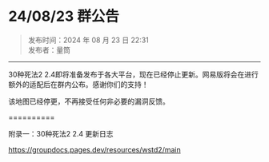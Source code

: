 # 24/08/23 群公告

> 发布时间：2024 年 08 月 23 日 22:31  
  发布者：量筒

---

30种死法2 2.4即将准备发布于各大平台，现在已经停止更新。网易版将会在进行额外的适配后在群内公布。感谢你们的支持！

该地图已经停更，不再接受任何非必要的漏洞反馈。

==========

附录一：30种死法2 2.4 更新日志

https://groupdocs.pages.dev/resources/wstd2/main
